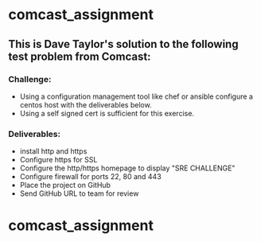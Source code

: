 # comcast_assignment

## This is Dave Taylor's solution to the following test problem from Comcast:

### Challenge:

* Using a configuration management tool like chef or ansible configure a centos host with the deliverables below.
* Using a self signed cert is sufficient for this exercise.

### Deliverables:

* install http and https
* Configure https for SSL
* Configure the http/https homepage to display "SRE CHALLENGE"
* Configure firewall for ports 22, 80 and 443
* Place the project on GitHub
* Send GitHub URL to team for review

# comcast_assignment
